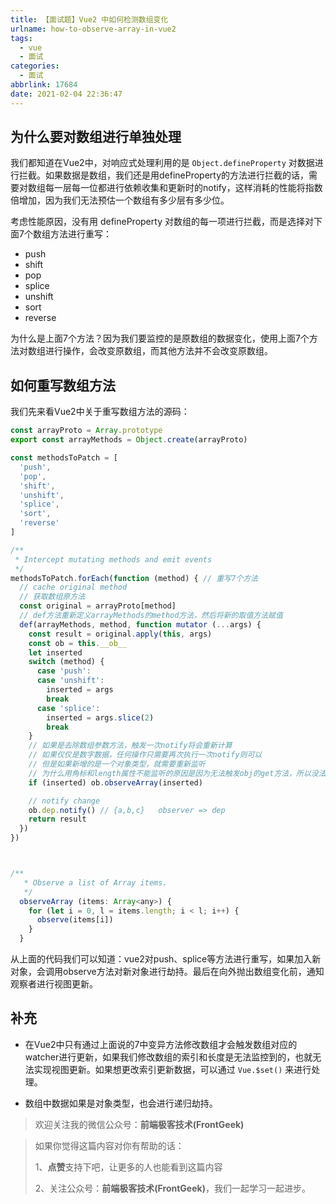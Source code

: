 ```yaml
---
title: 【面试题】Vue2 中如何检测数组变化
urlname: how-to-observe-array-in-vue2
tags:
  - vue
  - 面试
categories:
  - 面试
abbrlink: 17684
date: 2021-02-04 22:36:47
---
```



## 为什么要对数组进行单独处理
我们都知道在Vue2中，对响应式处理利用的是 `Object.defineProperty` 对数据进行拦截。如果数据是数组，我们还是用defineProperty的方法进行拦截的话，需要对数组每一层每一位都进行依赖收集和更新时的notify，这样消耗的性能将指数倍增加，因为我们无法预估一个数组有多少层有多少位。

考虑性能原因，没有用 defineProperty 对数组的每一项进行拦截，而是选择对下面7个数组方法进行重写：
- push
- shift
- pop
- splice
- unshift
- sort
- reverse

为什么是上面7个方法？因为我们要监控的是原数组的数据变化，使用上面7个方法对数组进行操作，会改变原数组，而其他方法并不会改变原数组。


## 如何重写数组方法
我们先来看Vue2中关于重写数组方法的源码：

```js
const arrayProto = Array.prototype
export const arrayMethods = Object.create(arrayProto)

const methodsToPatch = [
  'push',
  'pop',
  'shift',
  'unshift',
  'splice',
  'sort',
  'reverse'
]

/**
 * Intercept mutating methods and emit events
 */
methodsToPatch.forEach(function (method) { // 重写7个方法
  // cache original method
  // 获取数组原方法
  const original = arrayProto[method]
  // def方法重新定义arrayMethods的method方法，然后将新的取值方法赋值
  def(arrayMethods, method, function mutator (...args) {
    const result = original.apply(this, args)
    const ob = this.__ob__
    let inserted
    switch (method) {
      case 'push':
      case 'unshift':
        inserted = args
        break
      case 'splice':
        inserted = args.slice(2)
        break
    }
    // 如果是去除数组参数方法，触发一次notify将会重新计算
    // 如果仅仅是数字数据，任何操作只需要再次执行一次notify则可以
    // 但是如果新增的是一个对象类型，就需要重新监听
    // 为什么用角标和length属性不能监听的原因是因为无法触发obj的get方法，所以没法动态监听
    if (inserted) ob.observeArray(inserted)

    // notify change
    ob.dep.notify() // {a,b,c}   observer => dep
    return result
  })
})



/**
   * Observe a list of Array items.
   */
  observeArray (items: Array<any>) {
    for (let i = 0, l = items.length; i < l; i++) {
      observe(items[i])
    }
  }

```

从上面的代码我们可以知道：vue2对push、splice等方法进行重写，如果加入新对象，会调用observe方法对新对象进行劫持。最后在向外抛出数组变化前，通知观察者进行视图更新。


## 补充

- 在Vue2中只有通过上面说的7中变异方法修改数组才会触发数组对应的watcher进行更新，如果我们修改数组的索引和长度是无法监控到的，也就无法实现视图更新。如果想更改索引更新数据，可以通过 `Vue.$set()` 来进行处理。

- 数组中数据如果是对象类型，也会进行递归劫持。

> 欢迎关注我的微信公众号：**前端极客技术(FrontGeek)**

> 如果你觉得这篇内容对你有帮助的话：
>
> 1、**点赞**支持下吧，让更多的人也能看到这篇内容
>
> 2、关注公众号：**前端极客技术(FrontGeek)**，我们一起学习一起进步。